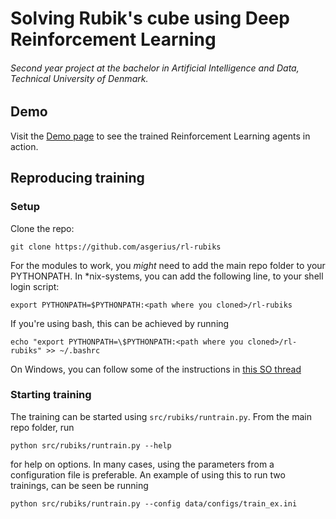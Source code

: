 # Solving Rubik's cube using Deep Reinforcement Learning

###### Second year project at the bachelor in Artificial Intelligence and Data, Technical University of Denmark.

## Demo
Visit the [Demo page](https://asgerius.github.io/rl-rubiks/) to see the trained Reinforcement Learning agents in action.

## Reproducing training 

### Setup
Clone the repo:
```
git clone https://github.com/asgerius/rl-rubiks
```
For the modules to work, you *might* need to add the main repo folder to your PYTHONPATH. 
In \*nix-systems, you can add the following line, to your shell login script:
```
export PYTHONPATH=$PYTHONPATH:<path where you cloned>/rl-rubiks
```
If you're using bash, this can be achieved by running
```
echo "export PYTHONPATH=\$PYTHONPATH:<path where you cloned>/rl-rubiks" >> ~/.bashrc
```
On Windows, you can follow some of the instructions in [this SO thread](https://stackoverflow.com/questions/3701646/how-to-add-to-the-pythonpath-in-windows-so-it-finds-my-modules-packages) 

### Starting training
The training can be started using `src/rubiks/runtrain.py`. From the main repo folder, run
```
python src/rubiks/runtrain.py --help
```
for help on options. In many cases, using the parameters from a configuration file is preferable. An example of using this to run two trainings, can be seen be running
```
python src/rubiks/runtrain.py --config data/configs/train_ex.ini
```
